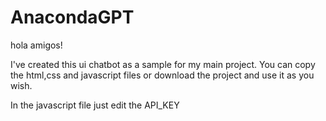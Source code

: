 # AnacondaGPT

hola amigos!

I've created this ui chatbot as a sample for my main project.
You can copy the html,css and javascript files or download the project and use it as you wish.

In the javascript file just edit the API_KEY
